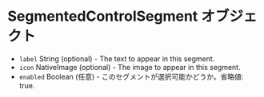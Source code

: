 # SegmentedControlSegment オブジェクト

* `label` String (optional) - The text to appear in this segment.
* `icon` NativeImage (optional) - The image to appear in this segment.
* `enabled` Boolean (任意) - このセグメントが選択可能かどうか。省略値: true.